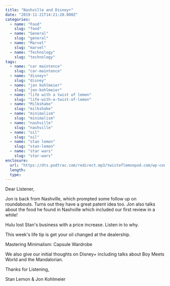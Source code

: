 ```yaml
---
title: "Nashville and Disney+"
date: "2019-11-21T14:21:20.000Z"
categories:
  - name: "Food"
    slug: "food"
  - name: "General"
    slug: "general"
  - name: "Marvel"
    slug: "marvel"
  - name: "Technology"
    slug: "technology"
tags:
  - name: "car maintence"
    slug: "car-maintence"
  - name: "disney+"
    slug: "disney"
  - name: "jon kohlmeier"
    slug: "jon-kohlmeier"
  - name: "life with a twist of lemon"
    slug: "life-with-a-twist-of-lemon"
  - name: "Milkshake"
    slug: "milkshake"
  - name: "minimalism"
    slug: "minimalism"
  - name: "nashville"
    slug: "nashville"
  - name: "oil"
    slug: "oil"
  - name: "stan lemon"
    slug: "stan-lemon"
  - name: "star wars"
    slug: "star-wars"
enclosure:
  url: "https://dts.podtrac.com/redirect.mp3/twistoflemonpod.com/wp-content/uploads/2019/11/072-lwatol-20191121.mp3"
  length:
  type:
---
```


Dear Listener,

Jon is back from Nashville, which prompted some follow up on roundabouts. Turns out they have a great patent idea too. Jon also talks about the food he found in Nashville which included our first review in a while!

Hulu lost Stan's business with a price increase. Listen in to why.

This week's life tip is get your oil changed at the dealership.

Mastering Minimalism: Capsule Wardrobe

We also give our initial thoughts on Disney+ including talks about Boy Meets World and the Mandalorian.

Thanks for Listening,

Stan Lemon & Jon Kohlmeier

